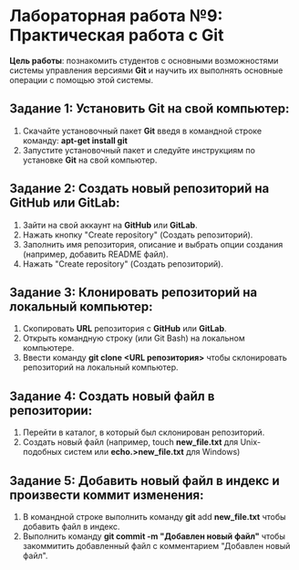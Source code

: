 # Лабораторная работа №9:  Практическая работа с Git

**Цель работы**: познакомить студентов с основными возможностями системы управления версиями **Git** и научить их выполнять основные операции с помощью этой системы.

## Задание 1:  Установить Git на свой компьютер: 

1.	Скачайте установочный пакет **Git** введя в командной строке команду: **apt-get install git**
2.	Запустите установочный пакет и следуйте инструкциям по установке **Git** на свой компьютер.

## Задание 2:  Создать новый репозиторий на GitHub или GitLab:

1.	Зайти на свой аккаунт на **GitHub** или **GitLab**.
2.	Нажать кнопку "Create repository" (Создать репозиторий).
3.	Заполнить имя репозитория, описание и выбрать опции создания (например, добавить README файл).
4.	 Нажать "Create repository" (Создать репозиторий).

## Задание 3:  Клонировать репозиторий на локальный компьютер:

1.	Скопировать **URL** репозитория с **GitHub** или **GitLab**.
2.	Открыть командную строку (или Git Bash) на локальном компьютере.
3.	Ввести команду **git clone <URL репозитория>** чтобы склонировать репозиторий на локальный компьютер.

## Задание 4:  Создать новый файл в репозитории:

1.	Перейти в каталог, в который был склонирован репозиторий.
2.	Создать новый файл (например, touch **new_file.txt** для Unix-подобных систем или **echo.>new_file.txt** для Windows)

## Задание 5:  Добавить новый файл в индекс и произвести коммит изменения:

1.	В командной строке выполнить команду **git** add **new_file.txt** чтобы добавить файл в индекс.
2.	Выполнить команду **git commit -m "Добавлен новый файл"** чтобы закоммитить добавленный файл с комментарием "Добавлен новый файл".
